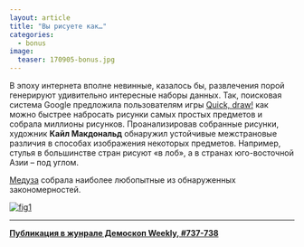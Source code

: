 ```yaml
---
layout: article
title: "Вы рисуете как…"
categories: 
  - bonus
image:
  teaser: 170905-bonus.jpg
---
```


В эпоху интернета вполне невинные, казалось бы, развлечения порой генерируют удивительно интересные наборы данных. Так, поисковая система Google предложила пользователям игры [Quick, draw!][qdr] как можно быстрее набросать рисунки самых простых предметов и собрала миллионы рисунков. Проанализировав собранные рисунки, художник **Кайл Макдональд** обнаружил устойчивые межстрановые различия в способах изображения некоторых предметов. Например, стулья в большинстве стран рисуют «в лоб», а в странах юго-восточной Азии – под углом.

[Медуза][mdz] собрала наиболее любопытные из обнаруженных закономерностей.

[![fig1][f1]][f1]  


[f1]: /dem-digest/images/2017/737-fig-bonus.jpg


[qdr]: https://quickdraw.withgoogle.com/
[mdz]: https://meduza.io/shapito/2017/08/30/russkie-risuyut-dom-bez-dverey


***
**[Публикация в жунрале Демоскоп Weekly, #737-738](http://demoscope.ru/weekly/2017/0737/digest03.php)**  
